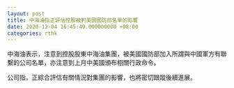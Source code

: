 ```yaml
---
layout: post
title: 中海油指正評估控股被列美國國防部名單的影響
date: 2020-12-04 16:45:49.000000000 +08:00
categories: rthk
---
```


中海油表示，注意到控股股東中海油集團，被美國國防部加入所謂與中國軍方有聯繫的公司名單，亦注意到上月中美國頒布相關行政命令。

公司指，正綜合評估有關情況對集團的影響，也將密切跟蹤後續進展。
